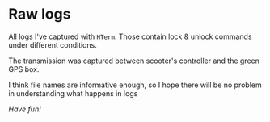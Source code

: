 # Raw logs

All logs I've captured with `HTerm`. Those contain lock & unlock commands under different conditions.

The transmission was captured between scooter's controller and the green GPS box.

I think file names are informative enough, so I hope there will be no problem in understanding what happens in logs

_Have fun!_